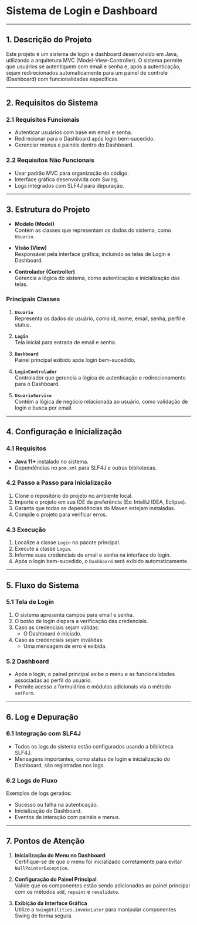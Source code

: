 # **Sistema de Login e Dashboard**  

---

## **1. Descrição do Projeto**  
Este projeto é um sistema de login e dashboard desenvolvido em Java, utilizando a arquitetura MVC (Model-View-Controller). O sistema permite que usuários se autentiquem com email e senha e, após a autenticação, sejam redirecionados automaticamente para um painel de controle (Dashboard) com funcionalidades específicas.  

---

## **2. Requisitos do Sistema**  

### **2.1 Requisitos Funcionais**  
- Autenticar usuários com base em email e senha.  
- Redirecionar para o Dashboard após login bem-sucedido.  
- Gerenciar menus e painéis dentro do Dashboard.  

### **2.2 Requisitos Não Funcionais**  
- Usar padrão MVC para organização do código.  
- Interface gráfica desenvolvida com Swing.  
- Logs integrados com SLF4J para depuração.  

---

## **3. Estrutura do Projeto**  

- **Modelo (Model)**  
  Contém as classes que representam os dados do sistema, como `Usuario`.  

- **Visão (View)**  
  Responsável pela interface gráfica, incluindo as telas de Login e Dashboard.  

- **Controlador (Controller)**  
  Gerencia a lógica do sistema, como autenticação e inicialização das telas.  

### **Principais Classes**  
1. **`Usuario`**  
   Representa os dados do usuário, como id, nome, email, senha, perfil e status.

2. **`Login`**  
   Tela inicial para entrada de email e senha.  

3. **`Dashboard`**  
   Painel principal exibido após login bem-sucedido.  

4. **`LoginControlador`**  
   Controlador que gerencia a lógica de autenticação e redirecionamento para o Dashboard.  

5. **`UsuarioServico`**  
   Contém a lógica de negócio relacionada ao usuário, como validação de login e busca por email.  

---

## **4. Configuração e Inicialização**  

### **4.1 Requisitos**  
- **Java 11+** instalado no sistema.  
- Dependências no `pom.xml` para SLF4J e outras bibliotecas.  

### **4.2 Passo a Passo para Inicialização**  
1. Clone o repositório do projeto no ambiente local.  
2. Importe o projeto em sua IDE de preferência (Ex: IntelliJ IDEA, Eclipse).  
3. Garanta que todas as dependências do Maven estejam instaladas.  
4. Compile o projeto para verificar erros.  

### **4.3 Execução**  
1. Localize a classe `Login` no pacote principal.  
2. Execute a classe `Login`.  
3. Informe suas credenciais de email e senha na interface do login.  
4. Após o login bem-sucedido, o `Dashboard` será exibido automaticamente.  

---

## **5. Fluxo do Sistema**  

### **5.1 Tela de Login**  
1. O sistema apresenta campos para email e senha.  
2. O botão de login dispara a verificação das credenciais.  
3. Caso as credenciais sejam válidas:
   - O Dashboard é iniciado.  
4. Caso as credenciais sejam inválidas:
   - Uma mensagem de erro é exibida.  

### **5.2 Dashboard**  
- Após o login, o painel principal exibe o menu e as funcionalidades associadas ao perfil do usuário.  
- Permite acesso a formulários e módulos adicionais via o método `setForm`.  

---

## **6. Log e Depuração**  

### **6.1 Integração com SLF4J**  
- Todos os logs do sistema estão configurados usando a biblioteca SLF4J.  
- Mensagens importantes, como status de login e inicialização do Dashboard, são registradas nos logs.  

### **6.2 Logs de Fluxo**  
Exemplos de logs gerados:  
- Sucesso ou falha na autenticação.  
- Inicialização do Dashboard.  
- Eventos de interação com painéis e menus.  

---

## **7. Pontos de Atenção**  

1. **Inicialização do Menu no Dashboard**  
   Certifique-se de que o menu foi inicializado corretamente para evitar `NullPointerException`.  

2. **Configuração do Painel Principal**  
   Valide que os componentes estão sendo adicionados ao painel principal com os métodos `add`, `repaint` e `revalidate`.  

3. **Exibição da Interface Gráfica**  
   Utilize a `SwingUtilities.invokeLater` para manipular componentes Swing de forma segura.  
